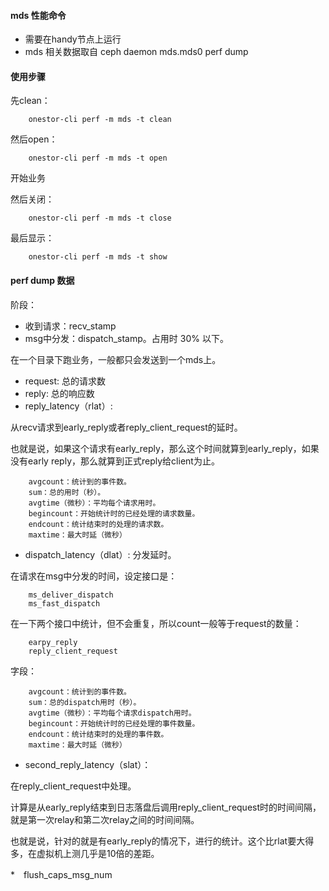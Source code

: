 
#### mds 性能命令

* 需要在handy节点上运行
* mds 相关数据取自 ceph daemon mds.mds0 perf dump

#### 使用步骤

先clean：

        onestor-cli perf -m mds -t clean
 
然后open：

        onestor-cli perf -m mds -t open
        
开始业务

然后关闭：
        
        onestor-cli perf -m mds -t close
        
最后显示：

        onestor-cli perf -m mds -t show


#### perf dump 数据

阶段：

* 收到请求：recv_stamp
* msg中分发：dispatch_stamp。占用时 30% 以下。

在一个目录下跑业务，一般都只会发送到一个mds上。

* request: 总的请求数
* reply: 总的响应数
* reply_latency（rlat）: 

从recv请求到early_reply或者reply_client_request的延时。

也就是说，如果这个请求有early_reply，那么这个时间就算到early_reply，如果没有early reply，那么就算到正式reply给client为止。

        avgcount：统计到的事件数。
        sum：总的用时（秒）。
        avgtime（微秒）：平均每个请求用时。
        begincount：开始统计时的已经处理的请求数量。
        endcount：统计结束时的处理的请求数。
        maxtime：最大时延（微秒）
        
  * dispatch_latency（dlat）: 分发延时。
  
  在请求在msg中分发的时间，设定接口是：
  
        ms_deliver_dispatch
        ms_fast_dispatch
  
  在一下两个接口中统计，但不会重复，所以count一般等于request的数量：
  
        earpy_reply
        reply_client_request
  
 字段：
 
        avgcount：统计到的事件数。
        sum：总的dispatch用时（秒）。
        avgtime（微秒）：平均每个请求dispatch用时。
        begincount：开始统计时的已经处理的事件数量。
        endcount：统计结束时的处理的事件数。
        maxtime：最大时延（微秒）
  

* second_reply_latency（slat）：

在reply_client_request中处理。

计算是从early_reply结束到日志落盘后调用reply_client_request时的时间间隔，就是第一次relay和第二次relay之间的时间间隔。

也就是说，针对的就是有early_reply的情况下，进行的统计。这个比rlat要大得多，在虚拟机上测几乎是10倍的差距。

*　flush_caps_msg_num  

